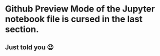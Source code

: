 # Github Preview Mode of the Jupyter notebook file is cursed in the last section.
## Just told you 😉
